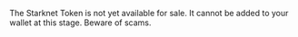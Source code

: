 The Starknet Token is not yet available for sale. It cannot be added to your wallet at this stage. Beware of scams.